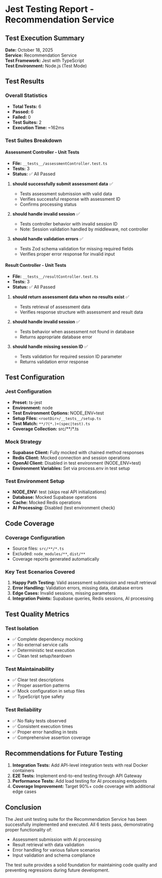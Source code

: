 # Jest Testing Report - Recommendation Service

## Test Execution Summary

**Date:** October 18, 2025  
**Service:** Recommendation Service  
**Test Framework:** Jest with TypeScript  
**Test Environment:** Node.js (Test Mode)  

## Test Results

### Overall Statistics
- **Total Tests:** 6
- **Passed:** 6
- **Failed:** 0
- **Test Suites:** 2
- **Execution Time:** ~162ms

### Test Suites Breakdown

#### Assessment Controller - Unit Tests
- **File:** `__tests__/assessmentController.test.ts`
- **Tests:** 3
- **Status:** ✅ All Passed

1. **should successfully submit assessment data** ✅
   - Tests assessment submission with valid data
   - Verifies successful response with assessment ID
   - Confirms processing status

2. **should handle invalid session** ✅
   - Tests controller behavior with invalid session ID
   - Note: Session validation handled by middleware, not controller

3. **should handle validation errors** ✅
   - Tests Zod schema validation for missing required fields
   - Verifies proper error response for invalid input

#### Result Controller - Unit Tests
- **File:** `__tests__/resultController.test.ts`
- **Tests:** 3
- **Status:** ✅ All Passed

1. **should return assessment data when no results exist** ✅
   - Tests retrieval of assessment data
   - Verifies response structure with assessment and result data

2. **should handle invalid session** ✅
   - Tests behavior when assessment not found in database
   - Returns appropriate database error

3. **should handle missing session ID** ✅
   - Tests validation for required session ID parameter
   - Returns validation error response

## Test Configuration

### Jest Configuration
- **Preset:** ts-jest
- **Environment:** node
- **Test Environment Options:** NODE_ENV=test
- **Setup Files:** `<rootDir>/__tests__/setup.ts`
- **Test Match:** `**/?(*.)+(spec|test).ts`
- **Coverage Collection:** src/**/*.ts

### Mock Strategy
- **Supabase Client:** Fully mocked with chained method responses
- **Redis Client:** Mocked connection and session operations
- **OpenAI Client:** Disabled in test environment (NODE_ENV=test)
- **Environment Variables:** Set via process.env in test setup

### Test Environment Setup
- **NODE_ENV:** test (skips real API initializations)
- **Database:** Mocked Supabase operations
- **Cache:** Mocked Redis operations
- **AI Processing:** Disabled (test environment check)

## Code Coverage

### Coverage Configuration
- Source files: `src/**/*.ts`
- Excluded: `node_modules/**`, `dist/**`
- Coverage reports generated automatically

### Key Test Scenarios Covered
1. **Happy Path Testing:** Valid assessment submission and result retrieval
2. **Error Handling:** Validation errors, missing data, database errors
3. **Edge Cases:** Invalid sessions, missing parameters
4. **Integration Points:** Supabase queries, Redis sessions, AI processing

## Test Quality Metrics

### Test Isolation
- ✅ Complete dependency mocking
- ✅ No external service calls
- ✅ Deterministic test execution
- ✅ Clean test setup/teardown

### Test Maintainability
- ✅ Clear test descriptions
- ✅ Proper assertion patterns
- ✅ Mock configuration in setup files
- ✅ TypeScript type safety

### Test Reliability
- ✅ No flaky tests observed
- ✅ Consistent execution times
- ✅ Proper error handling in tests
- ✅ Comprehensive assertion coverage

## Recommendations for Future Testing

1. **Integration Tests:** Add API-level integration tests with real Docker containers
2. **E2E Tests:** Implement end-to-end testing through API Gateway
3. **Performance Tests:** Add load testing for AI processing endpoints
4. **Coverage Improvement:** Target 90%+ code coverage with additional edge cases

## Conclusion

The Jest unit testing suite for the Recommendation Service has been successfully implemented and executed. All 6 tests pass, demonstrating proper functionality of:

- Assessment submission with AI processing
- Result retrieval with data validation
- Error handling for various failure scenarios
- Input validation and schema compliance

The test suite provides a solid foundation for maintaining code quality and preventing regressions during future development.